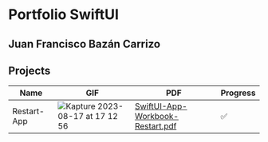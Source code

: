 # Portfolio SwiftUI
## Juan Francisco Bazán Carrizo

## Projects
| Name | GIF | PDF | Progress |
| ------------- | ------------- | ------------- | ------------- |
| Restart-App  | ![Kapture 2023-08-17 at 17 12 56](https://github.com/FranBazan11/SwiftUIMasterclass/assets/63799020/3caa9f74-9576-4750-a1ab-0dfeeee807b5) | [SwiftUI-App-Workbook-Restart.pdf](https://github.com/FranBazan11/SwiftUIMasterclass/files/12373623/SwiftUI-App-Workbook-Restart.pdf) |✅|
